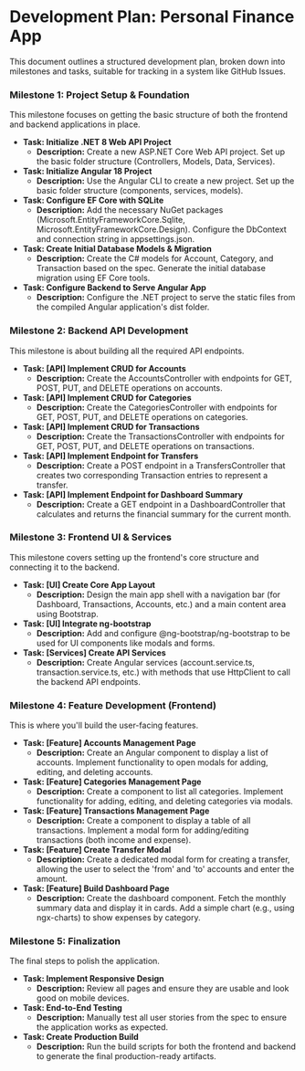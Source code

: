 # **Development Plan: Personal Finance App**

This document outlines a structured development plan, broken down into milestones and tasks, suitable for tracking in a system like GitHub Issues.

### **Milestone 1: Project Setup & Foundation**

This milestone focuses on getting the basic structure of both the frontend and backend applications in place.

* **Task: Initialize .NET 8 Web API Project**  
  * **Description:** Create a new ASP.NET Core Web API project. Set up the basic folder structure (Controllers, Models, Data, Services).  
* **Task: Initialize Angular 18 Project**  
  * **Description:** Use the Angular CLI to create a new project. Set up the basic folder structure (components, services, models).  
* **Task: Configure EF Core with SQLite**  
  * **Description:** Add the necessary NuGet packages (Microsoft.EntityFrameworkCore.Sqlite, Microsoft.EntityFrameworkCore.Design). Configure the DbContext and connection string in appsettings.json.  
* **Task: Create Initial Database Models & Migration**  
  * **Description:** Create the C\# models for Account, Category, and Transaction based on the spec. Generate the initial database migration using EF Core tools.  
* **Task: Configure Backend to Serve Angular App**  
  * **Description:** Configure the .NET project to serve the static files from the compiled Angular application's dist folder.

### **Milestone 2: Backend API Development**

This milestone is about building all the required API endpoints.

* **Task: \[API\] Implement CRUD for Accounts**  
  * **Description:** Create the AccountsController with endpoints for GET, POST, PUT, and DELETE operations on accounts.  
* **Task: \[API\] Implement CRUD for Categories**  
  * **Description:** Create the CategoriesController with endpoints for GET, POST, PUT, and DELETE operations on categories.  
* **Task: \[API\] Implement CRUD for Transactions**  
  * **Description:** Create the TransactionsController with endpoints for GET, POST, PUT, and DELETE operations on transactions.  
* **Task: \[API\] Implement Endpoint for Transfers**  
  * **Description:** Create a POST endpoint in a TransfersController that creates two corresponding Transaction entries to represent a transfer.  
* **Task: \[API\] Implement Endpoint for Dashboard Summary**  
  * **Description:** Create a GET endpoint in a DashboardController that calculates and returns the financial summary for the current month.

### **Milestone 3: Frontend UI & Services**

This milestone covers setting up the frontend's core structure and connecting it to the backend.

* **Task: \[UI\] Create Core App Layout**  
  * **Description:** Design the main app shell with a navigation bar (for Dashboard, Transactions, Accounts, etc.) and a main content area using Bootstrap.  
* **Task: \[UI\] Integrate ng-bootstrap**  
  * **Description:** Add and configure @ng-bootstrap/ng-bootstrap to be used for UI components like modals and forms.  
* **Task: \[Services\] Create API Services**  
  * **Description:** Create Angular services (account.service.ts, transaction.service.ts, etc.) with methods that use HttpClient to call the backend API endpoints.

### **Milestone 4: Feature Development (Frontend)**

This is where you'll build the user-facing features.

* **Task: \[Feature\] Accounts Management Page**  
  * **Description:** Create an Angular component to display a list of accounts. Implement functionality to open modals for adding, editing, and deleting accounts.  
* **Task: \[Feature\] Categories Management Page**  
  * **Description:** Create a component to list all categories. Implement functionality for adding, editing, and deleting categories via modals.  
* **Task: \[Feature\] Transactions Management Page**  
  * **Description:** Create a component to display a table of all transactions. Implement a modal form for adding/editing transactions (both income and expense).  
* **Task: \[Feature\] Create Transfer Modal**  
  * **Description:** Create a dedicated modal form for creating a transfer, allowing the user to select the 'from' and 'to' accounts and enter the amount.  
* **Task: \[Feature\] Build Dashboard Page**  
  * **Description:** Create the dashboard component. Fetch the monthly summary data and display it in cards. Add a simple chart (e.g., using ngx-charts) to show expenses by category.

### **Milestone 5: Finalization**

The final steps to polish the application.

* **Task: Implement Responsive Design**  
  * **Description:** Review all pages and ensure they are usable and look good on mobile devices.  
* **Task: End-to-End Testing**  
  * **Description:** Manually test all user stories from the spec to ensure the application works as expected.  
* **Task: Create Production Build**  
  * **Description:** Run the build scripts for both the frontend and backend to generate the final production-ready artifacts.